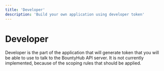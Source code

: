 ```yaml
---
title: 'Developer'
description: 'Build your own application using developer token'
---
```


# Developer

Developer is the part of the application that will generate token that you will be able to use to talk
to the BountyHub API server. It is not currently implemented, because of the scoping rules that should be applied.